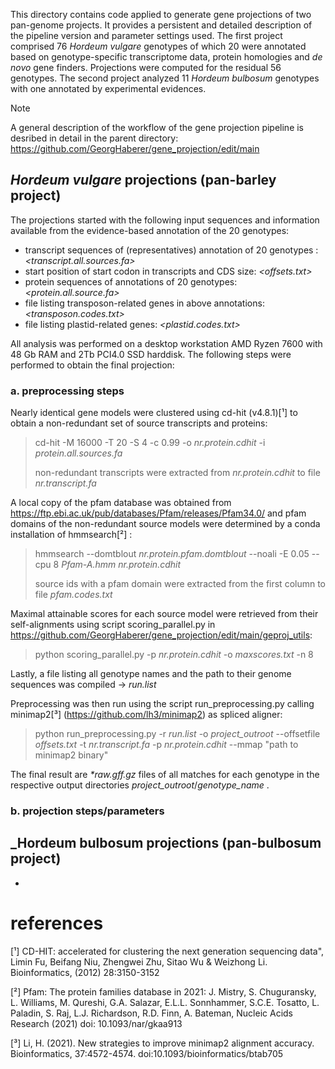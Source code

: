 This directory contains code applied to generate gene projections of two pan-genome projects. It provides a persistent and detailed description of the pipeline version and parameter settings used. The first project comprised 76 _Hordeum vulgare_ genotypes of which 20 were annotated based on genotype-specific transcriptome data, protein homologies and _de novo_ gene finders. Projections were computed for the residual 56 genotypes. The second project analyzed 11 _Hordeum bulbosum_ genotypes with one annotated by experimental evidences.

> [!NOTE]
> A general description of the workflow of the gene projection pipeline is desribed in detail in the parent directory: https://github.com/GeorgHaberer/gene_projection/edit/main


## _Hordeum vulgare_ projections (pan-barley project)

The projections started with the following input sequences and information available from the evidence-based annotation of the 20 genotypes:
 - transcript sequences of (representatives) annotation of 20 genotypes : _<transcript.all.sources.fa>_
 - start position of start codon in transcripts and CDS size: _<offsets.txt>_
 - protein sequences of annotations of 20 genotypes: _<protein.all.source.fa>_
 - file listing transposon-related genes in above annotations: _<transposon.codes.txt>_
 - file listing plastid-related genes: _<plastid.codes.txt>_

All analysis was performed on a desktop workstation AMD Ryzen 7600 with 48 Gb RAM and 2Tb PCI4.0 SSD harddisk. The following steps were performed to obtain the final projection:

### a. preprocessing steps

Nearly identical gene models were clustered using cd-hit (v4.8.1)[¹] to obtain a non-redundant set of source transcripts and proteins:
> cd-hit -M 16000 -T 20 -S 4 -c 0.99 -o _nr.protein.cdhit_ -i _protein.all.sources.fa_
>
> non-redundant transcripts were extracted from _nr.protein.cdhit_ to file _nr.transcript.fa_

A local copy of the pfam database was obtained from https://ftp.ebi.ac.uk/pub/databases/Pfam/releases/Pfam34.0/ and pfam domains of the non-redundant source models were determined by a conda installation of hmmsearch[²] :
> hmmsearch --domtblout _nr.protein.pfam.domtblout_ --noali -E 0.05 --cpu 8 _Pfam-A.hmm_ _nr.protein.cdhit_
>
> source ids with a pfam domain were extracted from the first column to file _pfam.codes.txt_

Maximal attainable scores for each source model were retrieved from their self-alignments using script scoring_parallel.py in https://github.com/GeorgHaberer/gene_projection/edit/main/geproj_utils:
> python scoring_parallel.py -p _nr.protein.cdhit_ -o _maxscores.txt_ -n 8

Lastly, a file listing all genotype names and the path to their genome sequences was compiled -> _run.list_ 

Preprocessing was then run using the script run_preprocessing.py calling minimap2[³] (https://github.com/lh3/minimap2) as spliced aligner:
> python run_preprocessing.py -r _run.list_ -o _project_outroot_ --offsetfile _offsets.txt_ -t _nr.transcript.fa_ -p _nr.protein.cdhit_ --mmap "path to minimap2 binary"

The final result are _*raw.gff.gz_ files of all matches for each genotype in the respective output directories _project_outroot_/_genotype_name_ . 

### b. projection steps/parameters




## _Hordeum bulbosum projections (pan-bulbosum project)




 
 -  








# references
[¹] CD-HIT: accelerated for clustering the next generation sequencing data", Limin Fu, Beifang Niu, Zhengwei Zhu, Sitao Wu & Weizhong Li. Bioinformatics, (2012) 28:3150-3152

[²] Pfam: The protein families database in 2021: J. Mistry, S. Chuguransky, L. Williams, M. Qureshi, G.A. Salazar, E.L.L. Sonnhammer, S.C.E. Tosatto, L. Paladin, S. Raj, L.J. Richardson, R.D. Finn, A. Bateman, Nucleic Acids Research (2021) doi: 10.1093/nar/gkaa913 

[³] Li, H. (2021). New strategies to improve minimap2 alignment accuracy. Bioinformatics, 37:4572-4574. doi:10.1093/bioinformatics/btab705


